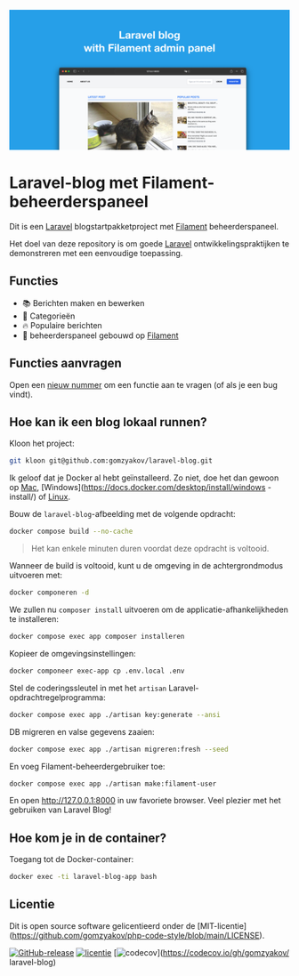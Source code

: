 ![Laravel-blog met Filament-beheerderspaneel](../docs/social-preview-en.png)

# Laravel-blog met Filament-beheerderspaneel

Dit is een [Laravel](https://laravel.com) blogstartpakketproject met [Filament](https://filamentphp.com) beheerderspaneel.

Het doel van deze repository is om goede [Laravel](https://laravel.com) ontwikkelingspraktijken te demonstreren met een eenvoudige toepassing.

## Functies

- 📚 Berichten maken en bewerken
- 🥑 Categorieën
- :fire: Populaire berichten
- :hatched_chick: beheerderspaneel gebouwd op [Filament](https://filamentphp.com)

## Functies aanvragen

Open een [nieuw nummer](https://github.com/gomzyakov/laravel-blog/issues/new) om een functie aan te vragen (of als je een bug vindt).

## Hoe kan ik een blog lokaal runnen?

Kloon het project:

``` bash
git kloon git@github.com:gomzyakov/laravel-blog.git
```

Ik geloof dat je Docker al hebt geïnstalleerd. Zo niet, doe het dan gewoon op [Mac](https://docs.docker.com/desktop/install/mac-install/), [Windows](https://docs.docker.com/desktop/install/windows -install/) of [Linux](https://docs.docker.com/desktop/install/linux-install/).

Bouw de `laravel-blog`-afbeelding met de volgende opdracht:

``` bash
docker compose build --no-cache
```

>Het kan enkele minuten duren voordat deze opdracht is voltooid.

Wanneer de build is voltooid, kunt u de omgeving in de achtergrondmodus uitvoeren met:

``` bash
docker componeren -d
```

We zullen nu `composer install` uitvoeren om de applicatie-afhankelijkheden te installeren:

``` bash
docker compose exec app composer installeren
```

Kopieer de omgevingsinstellingen:

``` bash
docker componeer exec-app cp .env.local .env
```

Stel de coderingssleutel in met het `artisan` Laravel-opdrachtregelprogramma:

``` bash
docker compose exec app ./artisan key:generate --ansi
```

DB migreren en valse gegevens zaaien:

``` bash
docker compose exec app ./artisan migreren:fresh --seed
```

En voeg Filament-beheerdergebruiker toe:

``` bash
docker compose exec app ./artisan make:filament-user
```

En open http://127.0.0.1:8000 in uw favoriete browser. Veel plezier met het gebruiken van Laravel Blog!

## Hoe kom je in de container?

Toegang tot de Docker-container:

``` bash
docker exec -ti laravel-blog-app bash
```

## Licentie

Dit is open source software gelicentieerd onder de [MIT-licentie] (https://github.com/gomzyakov/php-code-style/blob/main/LICENSE).


[![GitHub-release](https://img.shields.io/github/release/gomzyakov/laravel-blog.svg)](https://github.com/gomzyakov/laravel-blog/releases/latest)
[![licentie](https://img.shields.io/badge/License-MIT-green.svg)](https://github.com/gomzyakov/laravel-blog/blob/development/LICENSE)
[![codecov](https://codecov.io/gh/gomzyakov/laravel-blog/branch/main/graph/badge.svg?token=4CYTVMVUYV)](https://codecov.io/gh/gomzyakov/ laravel-blog)
